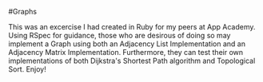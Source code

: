 #Graphs

This was an excercise I had created in Ruby for my peers at App Academy. Using RSpec for guidance, those who are desirous of doing so may implement a Graph using both an Adjacency List Implementation and an Adjacency Matrix Implementation. Furthermore, they can test their own implementations of both Dijkstra's Shortest Path algorithm and Topological Sort.
Enjoy!
